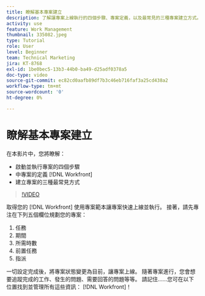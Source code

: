 ```yaml
---
title: 瞭解基本專案建立
description: 了解讓專案上線執行的四個步驟、專案定義，以及最常見的三種專案建立方式。
activity: use
feature: Work Management
thumbnail: 335082.jpeg
type: Tutorial
role: User
level: Beginner
team: Technical Marketing
jira: KT-8768
exl-id: 1be0bec5-13b3-44b0-ba49-d25adf0378a5
doc-type: video
source-git-commit: ec82cd0aafb89df7b3c46eb716faf3a25cd438a2
workflow-type: tm+mt
source-wordcount: '0'
ht-degree: 0%

---
```


# 瞭解基本專案建立

在本影片中，您將瞭解：

* 啟動並執行專案的四個步驟
* 中專案的定義 [!DNL Workfront]
* 建立專案的三種最常見方式

>[!VIDEO](https://video.tv.adobe.com/v/335082/?quality=12&learn=on)

取得您的 [!DNL  Workfront] 使用專案範本讓專案快速上線並執行。 接著，請先專注在下列五個欄位規劃您的專案：

1. 任務
1. 期間
1. 所需時數
1. 前置任務
1. 指派

一切設定完成後，將專案狀態變更為目前，讓專案上線。 隨著專案進行，您會想要追蹤完成的工作、發生的問題、需要回答的問題等等。 請記住……您可在以下位置找到並管理所有這些資訊： [!DNL Workfront]！
